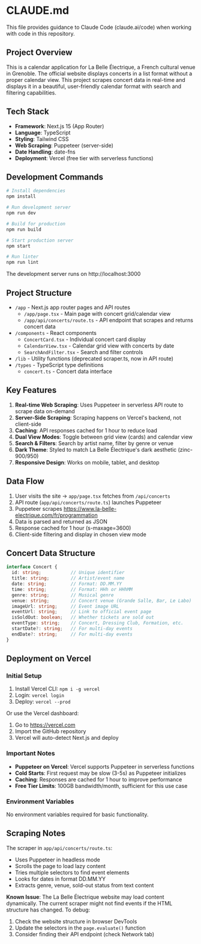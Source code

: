# CLAUDE.md

This file provides guidance to Claude Code (claude.ai/code) when working with code in this repository.

## Project Overview

This is a calendar application for La Belle Électrique, a French cultural venue in Grenoble. The official website displays concerts in a list format without a proper calendar view. This project scrapes concert data in real-time and displays it in a beautiful, user-friendly calendar format with search and filtering capabilities.

## Tech Stack

- **Framework**: Next.js 15 (App Router)
- **Language**: TypeScript
- **Styling**: Tailwind CSS
- **Web Scraping**: Puppeteer (server-side)
- **Date Handling**: date-fns
- **Deployment**: Vercel (free tier with serverless functions)

## Development Commands

```bash
# Install dependencies
npm install

# Run development server
npm run dev

# Build for production
npm run build

# Start production server
npm start

# Run linter
npm run lint
```

The development server runs on http://localhost:3000

## Project Structure

- `/app` - Next.js app router pages and API routes
  - `/app/page.tsx` - Main page with concert grid/calendar view
  - `/app/api/concerts/route.ts` - API endpoint that scrapes and returns concert data
- `/components` - React components
  - `ConcertCard.tsx` - Individual concert card display
  - `CalendarView.tsx` - Calendar grid view with concerts by date
  - `SearchAndFilter.tsx` - Search and filter controls
- `/lib` - Utility functions (deprecated scraper.ts, now in API route)
- `/types` - TypeScript type definitions
  - `concert.ts` - Concert data interface

## Key Features

1. **Real-time Web Scraping**: Uses Puppeteer in serverless API route to scrape data on-demand
2. **Server-Side Scraping**: Scraping happens on Vercel's backend, not client-side
3. **Caching**: API responses cached for 1 hour to reduce load
4. **Dual View Modes**: Toggle between grid view (cards) and calendar view
5. **Search & Filters**: Search by artist name, filter by genre or venue
6. **Dark Theme**: Styled to match La Belle Électrique's dark aesthetic (zinc-900/950)
7. **Responsive Design**: Works on mobile, tablet, and desktop

## Data Flow

1. User visits the site → `app/page.tsx` fetches from `/api/concerts`
2. API route (`app/api/concerts/route.ts`) launches Puppeteer
3. Puppeteer scrapes https://www.la-belle-electrique.com/fr/programmation
4. Data is parsed and returned as JSON
5. Response cached for 1 hour (s-maxage=3600)
6. Client-side filtering and display in chosen view mode

## Concert Data Structure

```typescript
interface Concert {
  id: string;           // Unique identifier
  title: string;        // Artist/event name
  date: string;         // Format: DD.MM.YY
  time: string;         // Format: HHh or HHhMM
  genre: string;        // Musical genre
  venue: string;        // Concert venue (Grande Salle, Bar, Le Labo)
  imageUrl: string;     // Event image URL
  eventUrl: string;     // Link to official event page
  isSoldOut: boolean;   // Whether tickets are sold out
  eventType: string;    // Concert, Dressing Club, Formation, etc.
  startDate?: string;   // For multi-day events
  endDate?: string;     // For multi-day events
}
```

## Deployment on Vercel

### Initial Setup

1. Install Vercel CLI: `npm i -g vercel`
2. Login: `vercel login`
3. Deploy: `vercel --prod`

Or use the Vercel dashboard:
1. Go to https://vercel.com
2. Import the GitHub repository
3. Vercel will auto-detect Next.js and deploy

### Important Notes

- **Puppeteer on Vercel**: Vercel supports Puppeteer in serverless functions
- **Cold Starts**: First request may be slow (3-5s) as Puppeteer initializes
- **Caching**: Responses are cached for 1 hour to improve performance
- **Free Tier Limits**: 100GB bandwidth/month, sufficient for this use case

### Environment Variables

No environment variables required for basic functionality.

## Scraping Notes

The scraper in `app/api/concerts/route.ts`:
- Uses Puppeteer in headless mode
- Scrolls the page to load lazy content
- Tries multiple selectors to find event elements
- Looks for dates in format DD.MM.YY
- Extracts genre, venue, sold-out status from text content

**Known Issue**: The La Belle Électrique website may load content dynamically. The current scraper might not find events if the HTML structure has changed. To debug:
1. Check the website structure in browser DevTools
2. Update the selectors in the `page.evaluate()` function
3. Consider finding their API endpoint (check Network tab)
